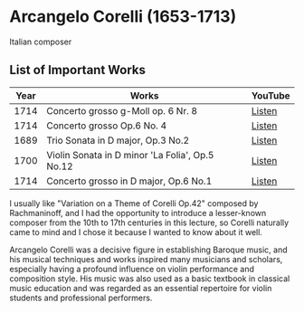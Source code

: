 # Arcangelo Corelli (1653-1713)

Italian composer

## List of Important Works

| Year | Works | YouTube |
| ---- | ----- | ------- |
| 1714 | Concerto grosso g-Moll op. 6 Nr. 8 | [Listen](https://youtu.be/e68h3Qwm2OA?si=dFQh-q0p_usD4cYR) |
| 1714 | Concerto grosso Op.6 No. 4 | [Listen](https://youtu.be/3smZkpqXYHs?si=2jMfp9sKRogMjwbY) |
| 1689 | Trio Sonata in D major, Op.3 No.2 | [Listen](https://youtu.be/CwJRzYv6HNI?si=nBs1Is2bhpD5a67c) |
| 1700 | Violin Sonata in D minor 'La Folia', Op.5 No.12 | [Listen](https://youtu.be/VBJxHUTzcs0?si=p4RnCYt4wvjH8XgP) |
| 1714 | Concerto grosso in D major, Op.6 No.1 |[Listen](https://youtu.be/7aG8FOnAJE4?si=VCW_2MgmdjMIDkY-)|

I usually like "Variation on a Theme of Corelli Op.42" composed by Rachmaninoff, and I had the opportunity to introduce a lesser-known composer from the 10th to 17th centuries in this lecture, so Corelli naturally came to mind and I chose it because I wanted to know about it well.

Arcangelo Corelli was a decisive figure in establishing Baroque music, and his musical techniques and works inspired many musicians and scholars, especially having a profound influence on violin performance and composition style. His music was also used as a basic textbook in classical music education and was regarded as an essential repertoire for violin students and professional performers.
